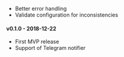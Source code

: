 * Better error handling
* Validate configuration for inconsistencies

#### v0.1.0 - 2018-12-22
* First MVP release
* Support of Telegram notifier
